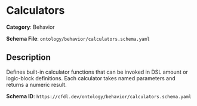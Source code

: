# Calculators

**Category**: Behavior

**Schema File**: `ontology/behavior/calculators.schema.yaml`

## Description

Defines built-in calculator functions that can be invoked in DSL amount or logic-block definitions.  Each calculator takes named parameters and returns a numeric result.


**Schema ID**: `https://cfdl.dev/ontology/behavior/calculators.schema.yaml`

